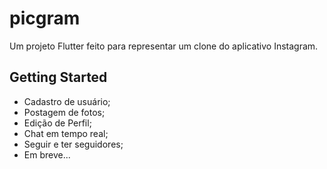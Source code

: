 # picgram

Um projeto Flutter feito para representar um clone do aplicativo Instagram.

## Getting Started

- Cadastro de usuário;
- Postagem de fotos;
- Edição de Perfil;
- Chat em tempo real;
- Seguir e ter seguidores;
- Em breve...
